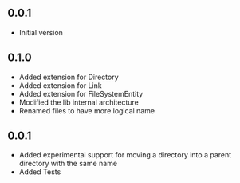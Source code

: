 ## 0.0.1

- Initial version

## 0.1.0

- Added extension for Directory
- Added extension for Link
- Added extension for FileSystemEntity
- Modified the lib internal architecture
- Renamed files to have more logical name


## 0.0.1

- Added experimental support for moving a directory into a parent directory with the same name
- Added Tests